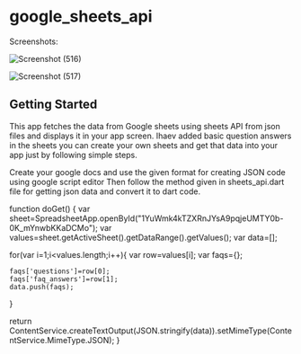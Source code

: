 # google_sheets_api

Screenshots:

![Screenshot (516)](https://user-images.githubusercontent.com/70195348/125798361-184b13bd-4cca-49cb-a8f0-ce03c75a25cd.png)

![Screenshot (517)](https://user-images.githubusercontent.com/70195348/125798378-c9e7ddcf-baa9-4881-85c0-44c2031d5bba.png)

## Getting Started
This app fetches the data from Google sheets using sheets API from json files and displays it in your app screen. Ihaev added basic question answers in the sheets you can create your own sheets and get that data into your app just by following simple steps.

Create your google docs and use the given format for creating JSON code using google script editor 
Then follow the method given in sheets_api.dart file for getting json data and convert it to dart code.

function doGet() {
  var sheet=SpreadsheetApp.openById("1YuWmk4kTZXRnJYsA9pqjeUMTY0b-0K_mYnwbKKaDCMo");
  var values=sheet.getActiveSheet().getDataRange().getValues();
  var data=[];

  for(var i=1;i<values.length;i++){
    var row=values[i];
    var faqs={};

    faqs['questions']=row[0];
    faqs['faq_answers']=row[1];
    data.push(faqs);
  }

  return ContentService.createTextOutput(JSON.stringify(data)).setMimeType(ContentService.MimeType.JSON);
}


